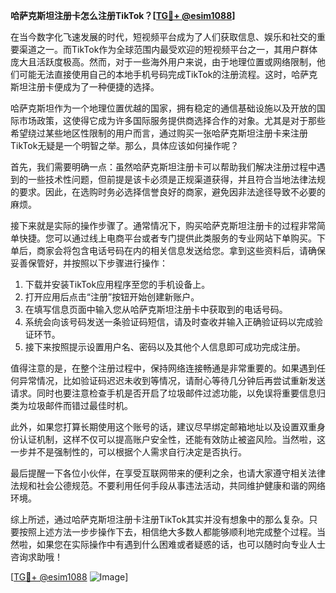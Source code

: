 **哈萨克斯坦注册卡怎么注册TikTok？[[TG💪+ @esim1088](https://t.me/s/esim1088)]**

在当今数字化飞速发展的时代，短视频平台成为了人们获取信息、娱乐和社交的重要渠道之一。而TikTok作为全球范围内最受欢迎的短视频平台之一，其用户群体庞大且活跃度极高。然而，对于一些海外用户来说，由于地理位置或网络限制，他们可能无法直接使用自己的本地手机号码完成TikTok的注册流程。这时，哈萨克斯坦注册卡便成为了一种便捷的选择。

哈萨克斯坦作为一个地理位置优越的国家，拥有稳定的通信基础设施以及开放的国际市场政策，这使得它成为许多国际服务提供商选择合作的对象。尤其是对于那些希望绕过某些地区性限制的用户而言，通过购买一张哈萨克斯坦注册卡来注册TikTok无疑是一个明智之举。那么，具体应该如何操作呢？

首先，我们需要明确一点：虽然哈萨克斯坦注册卡可以帮助我们解决注册过程中遇到的一些技术性问题，但前提是该卡必须是正规渠道获得，并且符合当地法律法规的要求。因此，在选购时务必选择信誉良好的商家，避免因非法途径导致不必要的麻烦。

接下来就是实际的操作步骤了。通常情况下，购买哈萨克斯坦注册卡的过程非常简单快捷。您可以通过线上电商平台或者专门提供此类服务的专业网站下单购买。下单后，商家会将包含电话号码在内的相关信息发送给您。拿到这些资料后，请确保妥善保管好，并按照以下步骤进行操作：

1. 下载并安装TikTok应用程序至您的手机设备上。
2. 打开应用后点击“注册”按钮开始创建新账户。
3. 在填写信息页面中输入您从哈萨克斯坦注册卡中获取到的电话号码。
4. 系统会向该号码发送一条验证码短信，请及时查收并输入正确验证码以完成验证环节。
5. 接下来按照提示设置用户名、密码以及其他个人信息即可成功完成注册。

值得注意的是，在整个注册过程中，保持网络连接畅通是非常重要的。如果遇到任何异常情况，比如验证码迟迟未收到等情况，请耐心等待几分钟后再尝试重新发送请求。同时也要注意检查手机是否开启了垃圾邮件过滤功能，以免误将重要信息归类为垃圾邮件而错过最佳时机。

此外，如果您打算长期使用这个账号的话，建议尽早绑定邮箱地址以及设置双重身份认证机制，这样不仅可以提高账户安全性，还能有效防止被盗风险。当然啦，这一步并不是强制性的，可以根据个人需求自行决定是否执行。

最后提醒一下各位小伙伴，在享受互联网带来的便利之余，也请大家遵守相关法律法规和社会公德规范。不要利用任何手段从事违法活动，共同维护健康和谐的网络环境。

综上所述，通过哈萨克斯坦注册卡注册TikTok其实并没有想象中的那么复杂。只要按照上述方法一步步操作下去，相信绝大多数人都能够顺利地完成整个过程。当然啦，如果您在实际操作中有遇到什么困难或者疑惑的话，也可以随时向专业人士咨询求助哦！

[[TG💪+ @esim1088](https://t.me/s/esim1088) ![Image](https://i.postimg.cc/4NQfJmqS/Snipaste-2025-05-13-00-14-12.png)]